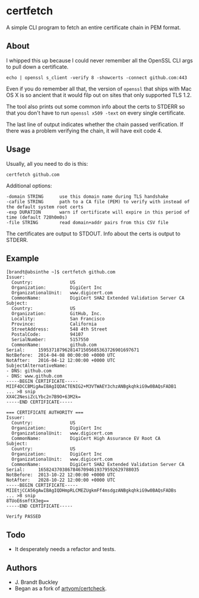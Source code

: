 # certfetch

A simple CLI program to fetch an entire certificate chain in PEM format.


## About

I whipped this up because I could never remember all the OpenSSL CLI args to pull down a certificate.

    echo | openssl s_client -verify 8 -showcerts -connect github.com:443

Even if you do remember all that, the version of `openssl` that ships with Mac OS X is so ancient that it would filp out on sites that only supported TLS 1.2.

The tool also prints out some common info about the certs to STDERR so that you don't have to run `openssl x509 -text` on every single certificate.

The last line of output indicates whether the chain passed verification.  If there was a problem verifying the chain, it will  have exit code 4.


## Usage

Usually, all you need to do is this:

    certfetch github.com

Additional options:

    -domain STRING      use this domain name during TLS handshake
    -cafile STRING      path to a CA file (PEM) to verify with instead of the default system root certs
    -exp DURATION       warn if certificate will expire in this period of time (default 720h0m0s)
    -file STRING        read domain+addr pairs from this CSV file

The certificates are output to STDOUT.  Info about the certs is output to STDERR.


## Example

    [brandt@absinthe ~]$ certfetch github.com
    Issuer:
      Country:              US
      Organization:         DigiCert Inc
      OrganizationalUnit:   www.digicert.com
      CommonName:           DigiCert SHA2 Extended Validation Server CA
    Subject:
      Country:              US
      Organization:         GitHub, Inc.
      Locality:             San Francisco
      Province:             California
      StreetAddress:        548 4th Street
      PostalCode:           94107
      SerialNumber:         5157550
      CommonName:           github.com
    Serial:     15953718796281471505685363726901697671
    NotBefore:  2014-04-08 00:00:00 +0000 UTC
    NotAfter:   2016-04-12 12:00:00 +0000 UTC
    SubjectAlternativeName:
    - DNS: github.com
    - DNS: www.github.com
    -----BEGIN CERTIFICATE-----
    MIIF4DCCBMigAwIBAgIQDACTENIG2+M3VTWAEY3chzANBgkqhkiG9w0BAQsFADB1
    ... >8 snip
    XX4C2NesiZcLYbc2n7B9O+63M2k=
    -----END CERTIFICATE-----
    
    === CERTIFICATE AUTHORITY ===
    Issuer:
      Country:              US
      Organization:         DigiCert Inc
      OrganizationalUnit:   www.digicert.com
      CommonName:           DigiCert High Assurance EV Root CA
    Subject:
      Country:              US
      Organization:         DigiCert Inc
      OrganizationalUnit:   www.digicert.com
      CommonName:           DigiCert SHA2 Extended Validation Server CA
    Serial:     16582437038678467094619379592629788035
    NotBefore:  2013-10-22 12:00:00 +0000 UTC
    NotAfter:   2028-10-22 12:00:00 +0000 UTC
    -----BEGIN CERTIFICATE-----
    MIIEtjCCA56gAwIBAgIQDHmpRLCMEZUgkmFf4msdgzANBgkqhkiG9w0BAQsFADBs
    ... >8 snip
    8TUoE6smftX3eg==
    -----END CERTIFICATE-----
    
    Verify PASSED


## Todo

- It desperately needs a refactor and tests.


## Authors

- J. Brandt Buckley
- Began as a fork of [artyom/certcheck](https://github.com/artyom/certcheck).
